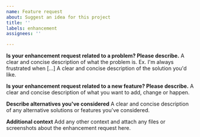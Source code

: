 ```yaml
---
name: Feature request
about: Suggest an idea for this project
title: ''
labels: enhancement
assignees: ''

---
```


**Is your enhancement request related to a problem? Please describe.**
A clear and concise description of what the problem is. Ex. I'm always frustrated when [...]
A clear and concise description of the solution you'd like.

**Is your enhancement request related to a new feature? Please describe.**
A clear and concise description of what you want to add, change or happen.

**Describe alternatives you've considered**
A clear and concise description of any alternative solutions or features you've considered.

**Additional context**
Add any other context and attach any files or screenshots about the enhancement request here.
